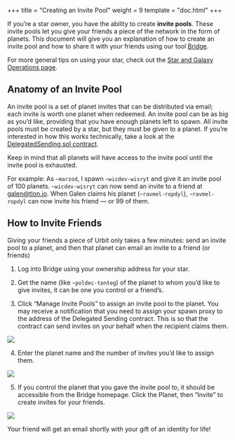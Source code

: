 +++
title = "Creating an Invite Pool"
weight = 9
template = "doc.html"
+++

If you’re a star owner, you have the ability to create **invite pools**. These invite pools let you give your friends a piece of the network in the form of planets. This document will give you an explanation of how to create an invite pool and how to share it with your friends using our tool [Bridge](https://bridge.urbit.org).

For more general tips on using your star, check out the [Star and Galaxy Operations page](https://urbit.org/using/operations/stars-and-galaxies/).

## Anatomy of an Invite Pool

An invite pool is a set of planet invites that can be distributed via email; each invite is worth one planet when redeemed. An invite pool can be as big as you’d like, providing that you have enough planets left to spawn. All invite pools must be created by a star, but they must be given to a planet. If you’re interested in how this works technically, take a look at the [DelegatedSending.sol contract](https://github.com/urbit/azimuth/blob/master/contracts/DelegatedSending.sol).

Keep in mind that all planets will have access to the invite pool until the invite pool is exhausted.

For example: As `~marzod`, I spawn `~wicdev-wisryt` and give it an invite pool of 100 planets. `~wicdev-wisryt` can now send an invite to a friend at galen@tlon.io. When Galen claims his planet (`~ravmel-ropdyl`), `~ravmel-ropdyl` can now invite his friend — or 99 of them.

## How to Invite Friends

Giving your friends a piece of Urbit only takes a few minutes: send an invite pool to a planet, and then that planet can email an invite to a friend (or friends)

1. Log into Bridge using your ownership address for your star.

2. Get the name (like `~poldec-tonteg`) of the planet to whom you’d like to give invites, it can be one you control or a friend’s.

3. Click “Manage Invite Pools” to assign an invite pool to the planet. You may receive a notification that you need to assign your spawn proxy to the address of the Delegated Sending contract. This is so that the contract can send invites on your behalf when the recipient claims them.

![](https://media.urbit.org/docs/invite-pool/browser-point.png)

4. Enter the planet name and the number of invites you’d like to assign them.

![](https://media.urbit.org/docs/invite-pool/browser-create-pool.png)

5. If you control the planet that you gave the invite pool to, it should be accessible from the Bridge homepage. Click the Planet, then “Invite” to create invites for your friends.

![](https://media.urbit.org/docs/invite-pool/browser-invite.png)

Your friend will get an email shortly with your gift of an identity for life!
